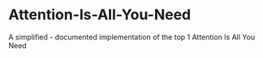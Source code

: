 # Attention-Is-All-You-Need
A simplified - documented implementation of the top 1 Attention Is All You Need
